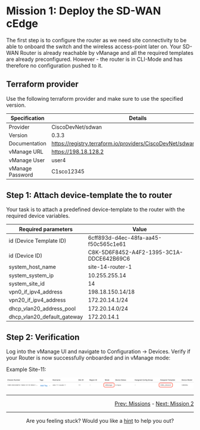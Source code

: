 # Mission 1: Deploy the SD-WAN cEdge

The first step is to configure the router as we need site connectivity to be able to onboard the switch and the wireless access-point later on.
Your SD-WAN Router is already reachable by vManage and all the required templates are already preconfigured. However - the router is in CLI-Mode and has therefore no configuration pushed to it.

## Terraform provider

Use the following terraform provider and make sure to use the specified version.

| Specification    | Details                                                              |
| ---------------- | -------------------------------------------------------------------- |
| Provider         | CiscoDevNet/sdwan                                                    |
| Version          | 0.3.3                                                                |
| Documentation    | https://registry.terraform.io/providers/CiscoDevNet/sdwan/0.3.3/docs |
| vManage URL      | https://198.18.128.2                                                 |
| vManage User     | user4                                                                |
| vManage Password | C1sco12345                                                           |

## Step 1: Attach device-template the to router

Your task is to attach a predefined device-template to the router with the required device variables.

| Required parameters         | Value                                    |
| --------------------------- | ---------------------------------------- |
| id (Device Template ID)     | 6cff893d-d4ec-48fa-aa45-f50c565c1e61     |
| id (Device ID)              | C8K-5D6F8452-A4F2-1395-3C1A-DDCE642B69C6 |
| system_host_name            | site-14-router-1                         |
| system_system_ip            | 10.255.255.14                            |
| system_site_id              | 14                                       |
| vpn0_if_ipv4_address        | 198.18.150.14/18                         |
| vpn20_if_ipv4_address       | 172.20.14.1/24                           |
| dhcp_vlan20_address_pool    | 172.20.14.0/24                           |
| dhcp_vlan20_default_gateway | 172.20.14.1                              |

## Step 2: Verification

Log into the vManage UI and navigate to Configuration -> Devices.
Verify if your Router is now successfully onboarded and in vManage mode:

Example Site-11:

<img src=../../img/sd-wan_mission-1.png/>

---

<div align="right">
  <a href='../Missions/README.md'>Prev: Missions</a> - <a href='../Mission 2/README.md'>Next: Mission 2</a>
</div>

---

<div align="center">
 Are you feeling stuck? Would you like a <a href='../Hints/1/Mission 1/README.md' target="_blank">hint</a> to help you out?
</div>
